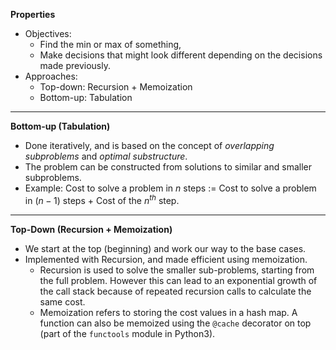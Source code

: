 **Properties**
- Objectives:
  - Find the min or max of something, 
  - Make decisions that might look different depending on the decisions made previously. 
- Approaches:
  - Top-down: Recursion + Memoization
  - Bottom-up: Tabulation

---

**Bottom-up (Tabulation)**
- Done iteratively, and is based on the concept of *overlapping subproblems* and *optimal substructure*. 
- The problem can be constructed from solutions to similar and smaller subproblems. 
- Example: Cost to solve a problem in $n$ steps := Cost to solve a problem in $(n-1)$ steps + Cost of the $n^{th}$ step. 

---

**Top-Down (Recursion + Memoization)**
- We start at the top (beginning) and work our way to the base cases. 
- Implemented with Recursion, and made efficient using memoization. 
  - Recursion is used to solve the smaller sub-problems, starting from the full problem. However this can lead to an exponential growth of the call stack because of repeated recursion calls to calculate the same cost. 
  - Memoization refers to storing the cost values in a hash map. A function can also be memoized using the `@cache` decorator on top (part of the `functools` module in Python3). 